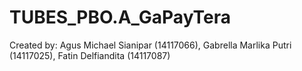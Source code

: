 # TUBES_PBO.A_GaPayTera
Created by: Agus Michael Sianipar (14117066), Gabrella Marlika Putri (14117025), Fatin Delfiandita (14117087)
